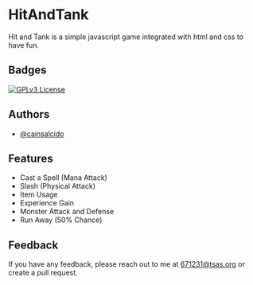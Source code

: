 
# HitAndTank

Hit and Tank is a simple javascript game integrated with html and css to have fun. 

## Badges




[![GPLv3 License](https://img.shields.io/badge/License-GPL%20v3-yellow.svg)](https://opensource.org/licenses/)



## Authors

- [@cainsalcido](https://www.github.com/cainsalcido)


## Features

- Cast a Spell (Mana Attack)
- Slash (Physical Attack)
- Item Usage
- Experience Gain
- Monster Attack and Defense
- Run Away (50% Chance)


## Feedback

If you have any feedback, please reach out to me at 671231@tsas.org
or create a pull request.

